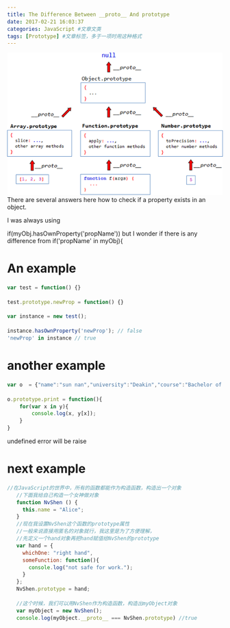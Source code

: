 ```yaml
---
title: The Difference Between __proto__ And prototype
date: 2017-02-21 16:03:37
categories: JavaScript #文章文类
tags: [Prototype] #文章标签，多于一项时用这种格式
---
```

![JavaScript proto chain](/img/js_proto_chain.png)
There are several answers here how to check if a property exists in an object.

I was always using

if(myObj.hasOwnProperty('propName'))
but I wonder if there is any difference from
if('propName' in myObj){

<!--more-->

# An example

``` js
var test = function() {}

test.prototype.newProp = function() {}

var instance = new test();

instance.hasOwnProperty('newProp'); // false
'newProp' in instance // true

```

# another example
``` js
var o  = {"name":"sun nan","university":"Deakin","course":"Bachelor of Information Technology (Programming)-Deakin","email":"417757848@qq.com","first_name":"Nan","last_name":"Sun","date_of_birth":"1993-09-13"}

o.prototype.print = function(){
    for(var x in y){
        console.log(x, y[x]);
    }
}
```
undefined error will be raise



# next example

``` js
//在JavaScript的世界中，所有的函数都能作为构造函数，构造出一个对象
   //下面我给自己构造一个女神做对象
   function NvShen () {
     this.name = "Alice";
   }
   //现在我设置NvShen这个函数的prototype属性
   //一般来说直接用匿名的对象就行，我这里是为了方便理解，
   //先定义一个hand对象再把hand赋值给NvShen的prototype
   var hand = {
     whichOne: "right hand",
     someFunction: function(){
       console.log("not safe for work.");
     }
   };
   NvShen.prototype = hand; 

   //这个时候，我们可以用NvShen作为构造函数，构造出myObject对象
   var myObject = new NvShen();
   console.log(myObject.__proto__ === NvShen.prototype) //true
```